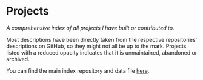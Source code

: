
# Projects

_A comprehensive index of all projects I have built or contributed to._

Most descriptions have been directly taken from the respective repositories' descriptions on GitHub, so they might not all be up to the mark. Projects listed with a reduced opacity indicates that it is unmaintained, abandoned or archived.

You can find the main index repository and data file [here](https://github.com/plibither8/index).
